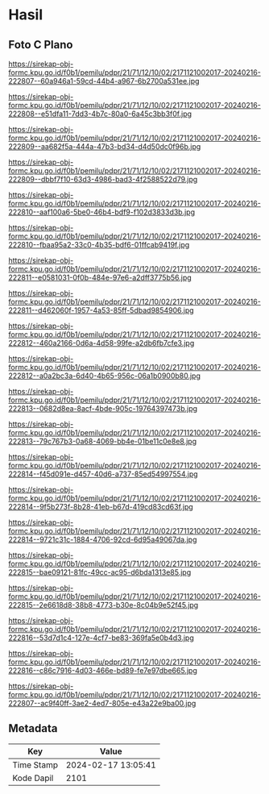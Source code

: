 # Hasil

## Foto C Plano

https://sirekap-obj-formc.kpu.go.id/f0b1/pemilu/pdpr/21/71/12/10/02/2171121002017-20240216-222807--60a946a1-59cd-44b4-a967-6b2700a531ee.jpg

https://sirekap-obj-formc.kpu.go.id/f0b1/pemilu/pdpr/21/71/12/10/02/2171121002017-20240216-222808--e51dfa11-7dd3-4b7c-80a0-6a45c3bb3f0f.jpg

https://sirekap-obj-formc.kpu.go.id/f0b1/pemilu/pdpr/21/71/12/10/02/2171121002017-20240216-222809--aa682f5a-444a-47b3-bd34-d4d50dc0f96b.jpg

https://sirekap-obj-formc.kpu.go.id/f0b1/pemilu/pdpr/21/71/12/10/02/2171121002017-20240216-222809--dbbf7f10-63d3-4986-bad3-4f2588522d79.jpg

https://sirekap-obj-formc.kpu.go.id/f0b1/pemilu/pdpr/21/71/12/10/02/2171121002017-20240216-222810--aaf100a6-5be0-46b4-bdf9-f102d3833d3b.jpg

https://sirekap-obj-formc.kpu.go.id/f0b1/pemilu/pdpr/21/71/12/10/02/2171121002017-20240216-222810--fbaa95a2-33c0-4b35-bdf6-01ffcab9419f.jpg

https://sirekap-obj-formc.kpu.go.id/f0b1/pemilu/pdpr/21/71/12/10/02/2171121002017-20240216-222811--e0581031-0f0b-484e-97e6-a2dff3775b56.jpg

https://sirekap-obj-formc.kpu.go.id/f0b1/pemilu/pdpr/21/71/12/10/02/2171121002017-20240216-222811--d462060f-1957-4a53-85ff-5dbad9854906.jpg

https://sirekap-obj-formc.kpu.go.id/f0b1/pemilu/pdpr/21/71/12/10/02/2171121002017-20240216-222812--460a2166-0d6a-4d58-99fe-a2db6fb7cfe3.jpg

https://sirekap-obj-formc.kpu.go.id/f0b1/pemilu/pdpr/21/71/12/10/02/2171121002017-20240216-222812--a0a2bc3a-6d40-4b65-956c-06a1b0900b80.jpg

https://sirekap-obj-formc.kpu.go.id/f0b1/pemilu/pdpr/21/71/12/10/02/2171121002017-20240216-222813--0682d8ea-8acf-4bde-905c-19764397473b.jpg

https://sirekap-obj-formc.kpu.go.id/f0b1/pemilu/pdpr/21/71/12/10/02/2171121002017-20240216-222813--79c767b3-0a68-4069-bb4e-01be11c0e8e8.jpg

https://sirekap-obj-formc.kpu.go.id/f0b1/pemilu/pdpr/21/71/12/10/02/2171121002017-20240216-222814--f45d091e-d457-40d6-a737-85ed54997554.jpg

https://sirekap-obj-formc.kpu.go.id/f0b1/pemilu/pdpr/21/71/12/10/02/2171121002017-20240216-222814--9f5b273f-8b28-41eb-b67d-419cd83cd63f.jpg

https://sirekap-obj-formc.kpu.go.id/f0b1/pemilu/pdpr/21/71/12/10/02/2171121002017-20240216-222814--9721c31c-1884-4706-92cd-6d95a49067da.jpg

https://sirekap-obj-formc.kpu.go.id/f0b1/pemilu/pdpr/21/71/12/10/02/2171121002017-20240216-222815--bae09121-81fc-49cc-ac95-d6bda1313e85.jpg

https://sirekap-obj-formc.kpu.go.id/f0b1/pemilu/pdpr/21/71/12/10/02/2171121002017-20240216-222815--2e6618d8-38b8-4773-b30e-8c04b9e52f45.jpg

https://sirekap-obj-formc.kpu.go.id/f0b1/pemilu/pdpr/21/71/12/10/02/2171121002017-20240216-222816--53d7d1c4-127e-4cf7-be83-369fa5e0b4d3.jpg

https://sirekap-obj-formc.kpu.go.id/f0b1/pemilu/pdpr/21/71/12/10/02/2171121002017-20240216-222816--c86c7916-4d03-466e-bd89-fe7e97dbe665.jpg

https://sirekap-obj-formc.kpu.go.id/f0b1/pemilu/pdpr/21/71/12/10/02/2171121002017-20240216-222807--ac9f40ff-3ae2-4ed7-805e-e43a22e9ba00.jpg


## Metadata

| Key        | Value               |
| ---------- | ------------------- |
| Time Stamp | 2024-02-17 13:05:41 |
| Kode Dapil | 2101                |



